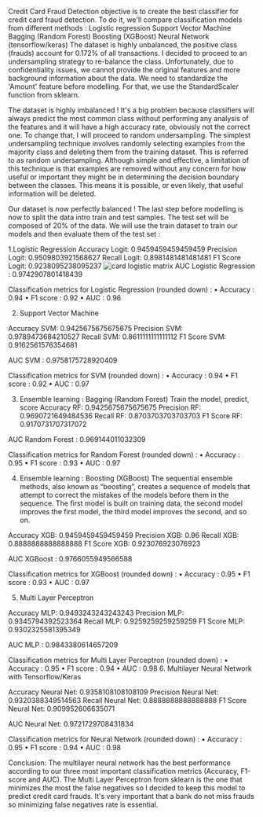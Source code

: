 Credit Card Fraud Detection
objective is to create the best classifier for credit card fraud detection. To do it, we'll compare classification models from different methods : Logistic regression Support Vector Machine Bagging (Random Forest) Boosting (XGBoost) Neural Network (tensorflow/keras) The dataset is highly unbalanced, the positive class (frauds) account for 0.172% of all transactions. I decided to proceed to an undersampling strategy to re-balance the class. Unfortunately, due to confidentiality issues, we cannot provide the original features and more background information about the data.
We need to standardize the 'Amount' feature before modelling. For that, we use the StandardScaler function from sklearn. 
 
The dataset is highly imbalanced ! It's a big problem because classifiers will always predict the most common class without performing any analysis of the features and it will have a high accuracy rate, obviously not the correct one. To change that, I will proceed to random undersampling.
The simplest undersampling technique involves randomly selecting examples from the majority class and deleting them from the training dataset. This is referred to as random undersampling.
Although simple and effective, a limitation of this technique is that examples are removed without any concern for how useful or important they might be in determining the decision boundary between the classes. This means it is possible, or even likely, that useful information will be deleted.
 
Our dataset is now perfectly balanced !
The last step before modelling is now to split the data intro train and test samples. The test set will be composed of 20% of the data.
We will use the train dataset to train our models and then evaluate them of the test set :

 1.Logistic Regression
Accuracy Logit: 0.9459459459459459
Precision Logit: 0.9509803921568627
Recall Logit: 0.8981481481481481
F1 Score Logit: 0.9238095238095237
![card logistic matrix](https://user-images.githubusercontent.com/109465506/185758386-b3afacbe-1540-402e-b9d7-f59cb4d39ae2.png)
AUC Logistic Regression : 0.9742907801418439

 


 


Classification metrics for Logistic Regression (rounded down) :
•	Accuracy : 0.94
•	F1 score : 0.92
•	AUC : 0.96

2. Support Vector Machine

Accuracy SVM: 0.9425675675675675
Precision SVM: 0.9789473684210527
Recall SVM: 0.8611111111111112
F1 Score SVM: 0.9162561576354681

 
AUC SVM : 0.9758175728920409

 
 
Classification metrics for SVM (rounded down) :
•	Accuracy : 0.94
•	F1 score : 0.92
•	AUC : 0.97

3. Ensemble learning : Bagging (Random Forest)
Train the model, predict, score
Accuracy RF: 0.9425675675675675
Precision RF: 0.9690721649484536
Recall RF: 0.8703703703703703
F1 Score RF: 0.9170731707317072

 
AUC Random Forest : 0.969144011032309
 
 

Classification metrics for Random Forest (rounded down) :
•	Accuracy : 0.95
•	F1 score : 0.93
•	AUC : 0.97



4. Ensemble learning : Boosting (XGBoost)
The sequential ensemble methods, also known as “boosting”, creates a sequence of models that attempt to correct the mistakes of the models before them in the sequence. The first model is built on training data, the second model improves the first model, the third model improves the second, and so on.

Accuracy XGB: 0.9459459459459459
Precision XGB: 0.96
Recall XGB: 0.8888888888888888
F1 Score XGB: 0.923076923076923

 
AUC XGBoost : 0.9766055949566588
 
 

Classification metrics for XGBoost (rounded down) :
•	Accuracy : 0.95
•	F1 score : 0.93
•	AUC : 0.97

5. Multi Layer Perceptron

Accuracy MLP: 0.9493243243243243
Precision MLP: 0.9345794392523364
Recall MLP: 0.9259259259259259
F1 Score MLP: 0.9302325581395349




AUC MLP : 0.9843380614657209


Classification metrics for Multi Layer Perceptron (rounded down) :
•	Accuracy : 0.95
•	F1 score : 0.94
•	AUC : 0.98
6. Multilayer Neural Network with Tensorflow/Keras

 
 

Accuracy Neural Net: 0.9358108108108109
Precision Neural Net: 0.9320388349514563
Recall Neural Net: 0.8888888888888888
F1 Score Neural Net: 0.909952606635071

 

AUC Neural Net:  0.9721729708431834

 
 

Classification metrics for Neural Network (rounded down) :
•	Accuracy : 0.95
•	F1 score : 0.94
•	AUC : 0.98


Conclusion:
The multilayer neural network has the best performance according to our three most important classification metrics (Accuracy, F1-score and AUC). The Multi Layer Perceptron from sklearn is the one that minimizes the most the false negatives so I decided to keep this model to predict credit card frauds. It's very important that a bank do not miss frauds so minimizing false negatives rate is essential.

        
